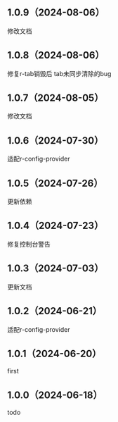 ## 1.0.9（2024-08-06）
修改文档
## 1.0.8（2024-08-06）
修复r-tab销毁后 tab未同步清除的bug
## 1.0.7（2024-08-05）
修改文档
## 1.0.6（2024-07-30）
适配r-config-provider
## 1.0.5（2024-07-26）
更新依赖
## 1.0.4（2024-07-23）
修复控制台警告
## 1.0.3（2024-07-03）
更新文档
## 1.0.2（2024-06-21）
适配r-config-provider
## 1.0.1（2024-06-20）
first
## 1.0.0（2024-06-18）
todo
